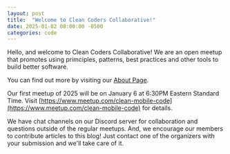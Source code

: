 ```yaml
---
layout: post
title:  "Welcome to Clean Coders Collaborative!"
date: 2025-01-02 08:00:00 -0500
categories: code
---
```


Hello, and welcome to Clean Coders Collaborative!
We are an open meetup that promotes using primciples, patterns, best practices and other tools to build better software.

You can find out more by visiting our [About Page](https://cleancoderscollaborative.github.io/about).

Our first meetup of 2025 will be on January 6 at 6:30PM Eastern Standard Time.
Visit [https://www.meetup.com/clean-mobile-code](https://www.meetup.com/clean-mobile-code) for details.

We have chat channels on our Discord server for collaboration and questions outside of the regular meetups.
And, we encourage our members to contribute articles to this blog!
Just contact one of the organizers with your submission and we'll take care of it.
